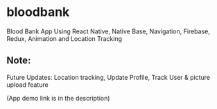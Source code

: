 # bloodbank
 Blood Bank App Using React Native, Native Base, Navigation, Firebase, Redux, Animation and Location Tracking

## Note:
Future Updates: 
Location tracking, Update Profile, Track User & picture upload feature

(App demo link is in the description)
